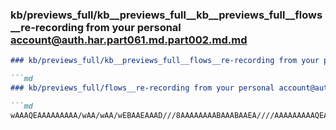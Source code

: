 ### kb/previews_full/kb__previews_full__kb__previews_full__flows__re-recording from your personal account@auth.har.part061.md.part002.md.md

```md
### kb/previews_full/kb__previews_full__flows__re-recording from your personal account@auth.har.part061.md.part002.md

```md
### kb/previews_full/flows__re-recording from your personal account@auth.har.part061.md (part 002)

```md
wAAAQEAAAAAAAAA/wAA/wAA/wEBAAEAAAD///8AAAAAAAABAAABAAEA////AAAAAAAAAQEAAQAAAAD
```

```

```

```
